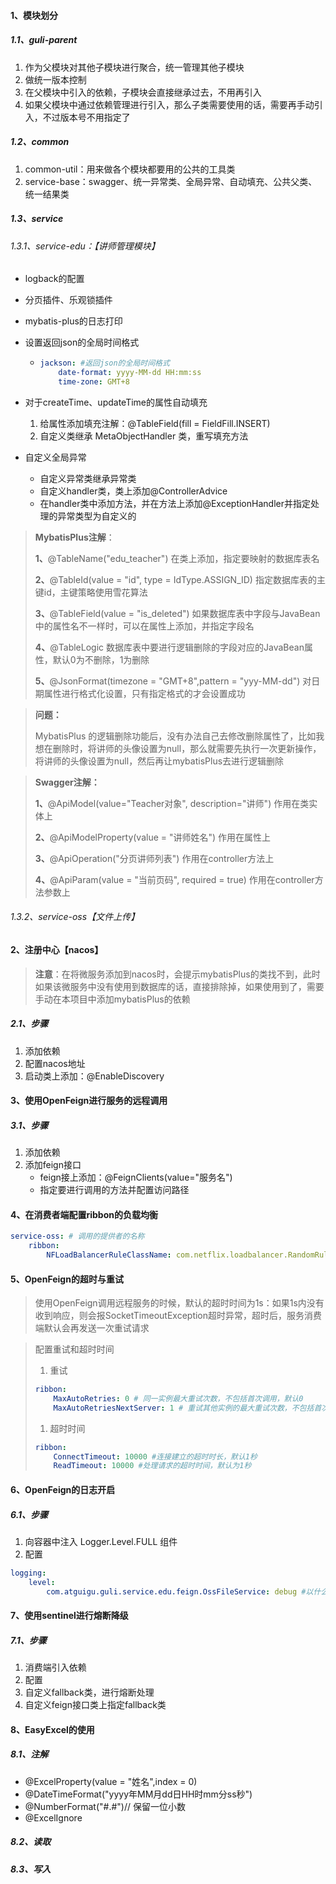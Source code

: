 #### 1、模块划分

##### 1.1、guli-parent

1. 作为父模块对其他子模块进行聚合，统一管理其他子模块
2. 做统一版本控制
3. 在父模块中引入的依赖，子模块会直接继承过去，不用再引入
4. 如果父模块中通过依赖管理进行引入，那么子类需要使用的话，需要再手动引入，不过版本号不用指定了

##### 1.2、common

1. common-util：用来做各个模块都要用的公共的工具类
2. service-base：swagger、统一异常类、全局异常、自动填充、公共父类、统一结果类

##### 1.3、service

###### 1.3.1、service-edu：【讲师管理模块】

- logback的配置

- 分页插件、乐观锁插件

- mybatis-plus的日志打印

- 设置返回json的全局时间格式

  - ```yml
    jackson: #返回json的全局时间格式
        date-format: yyyy-MM-dd HH:mm:ss
        time-zone: GMT+8
    ```

- 对于createTime、updateTime的属性自动填充

  1. 给属性添加填充注解：@TableField(fill = FieldFill.INSERT)
  2. 自定义类继承 MetaObjectHandler 类，重写填充方法

- 自定义全局异常

  - 自定义异常类继承异常类
  - 自定义handler类，类上添加@ControllerAdvice
  - 在handler类中添加方法，并在方法上添加@ExceptionHandler并指定处理的异常类型为自定义的

> **MybatisPlus注解**：
>
> **1、**@TableName("edu_teacher") 在类上添加，指定要映射的数据库表名
>
> **2、**@TableId(value = "id", type = IdType.ASSIGN_ID) 指定数据库表的主键id，主键策略使用雪花算法
>
> **3、**@TableField(value = "is_deleted") 如果数据库表中字段与JavaBean中的属性名不一样时，可以在属性上添加，并指定字段名
>
> **4、**@TableLogic 数据库表中要进行逻辑删除的字段对应的JavaBean属性，默认0为不删除，1为删除
>
> **5、**@JsonFormat(timezone = "GMT+8",pattern = "yyy-MM-dd") 对日期属性进行格式化设置，只有指定格式的才会设置成功

> **问题：**
>
> MybatisPlus 的逻辑删除功能后，没有办法自己去修改删除属性了，比如我想在删除时，将讲师的头像设置为null，那么就需要先执行一次更新操作，将讲师的头像设置为null，然后再让mybatisPlus去进行逻辑删除

> **Swagger注解：**
>
> **1、**@ApiModel(value="Teacher对象", description="讲师") 作用在类实体上
>
> **2、**@ApiModelProperty(value = "讲师姓名") 作用在属性上
>
> **3、**@ApiOperation("分页讲师列表") 作用在controller方法上
>
> **4、**@ApiParam(value = "当前页码", required = true) 作用在controller方法参数上

###### 1.3.2、service-oss【文件上传】



#### 2、注册中心【nacos】

> **注意**：在将微服务添加到nacos时，会提示mybatisPlus的类找不到，此时如果该微服务中没有使用到数据库的话，直接排除掉，如果使用到了，需要手动在本项目中添加mybatisPlus的依赖

##### 2.1、步骤

1. 添加依赖
2. 配置nacos地址
3. 启动类上添加：@EnableDiscovery

#### 3、使用OpenFeign进行服务的远程调用

##### 3.1、步骤

1. 添加依赖
2. 添加feign接口
   - feign接上添加：@FeignClients(value="服务名")
   - 指定要进行调用的方法并配置访问路径

#### 4、在消费者端配置ribbon的负载均衡

```yml
service-oss: # 调用的提供者的名称
    ribbon:
        NFLoadBalancerRuleClassName: com.netflix.loadbalancer.RandomRule #负载均衡策略
```





#### 5、OpenFeign的超时与重试

> 使用OpenFeign调用远程服务的时候，默认的超时时间为1s：如果1s内没有收到响应，则会报SocketTimeoutException超时异常，超时后，服务消费端默认会再发送一次重试请求



> 配置重试和超时时间
>
> 1. 重试
>
> ```yml
> ribbon:
>     MaxAutoRetries: 0 # 同一实例最大重试次数，不包括首次调用，默认0
>     MaxAutoRetriesNextServer: 1 # 重试其他实例的最大重试次数，不包括首次所选的server，默认1
> ```
>
> 1. 超时时间
>
> ```yml
> ribbon:
>     ConnectTimeout: 10000 #连接建立的超时时长，默认1秒
>     ReadTimeout: 10000 #处理请求的超时时间，默认为1秒
> ```
>
> 

#### 6、OpenFeign的日志开启

##### 6.1、步骤

1. 向容器中注入 Logger.Level.FULL 组件
2. 配置

```yml
logging:
    level:
        com.atguigu.guli.service.edu.feign.OssFileService: debug #以什么级别监控哪个接口
```

#### 7、使用sentinel进行熔断降级

##### 7.1、步骤

1. 消费端引入依赖
2. 配置
3. 自定义fallback类，进行熔断处理
4. 自定义feign接口类上指定fallback类

#### 8、EasyExcel的使用

##### 8.1、注解

- @ExcelProperty(value = "姓名",index = 0)
- @DateTimeFormat("yyyy年MM月dd日HH时mm分ss秒")
- @NumberFormat("#.#")// 保留一位小数
- @ExcelIgnore

##### 8.2、读取



##### 8.3、写入















